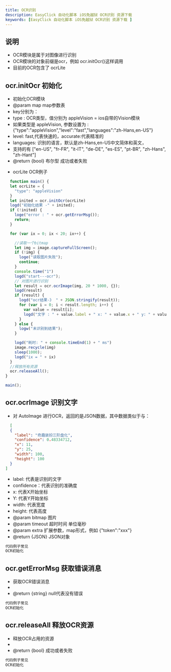 ```yaml
---
title: OCR识别 
description: EasyClick 自动化脚本 iOS免越狱 OCR识别 资源下载 
keywords: [EasyClick 自动化脚本 iOS免越狱 OCR识别 资源下载 ]
---
```




## 说明

- OCR模块是属于对图像进行识别
- OCR模块的对象前缀是ocr，例如 ocr.initOcr()这样调用
- 目前的OCR包含了 ocrLite

## ocr.initOcr 初始化

* 初始化OCR模块
* @param map map参数表
* key分别为：
* type : OCR类型，值分别为 appleVision = ios自带的Vision模块
* 如果类型是 appleVision, 参数设置为 : {"type":"appleVision","level":"fast","languages":"zh-Hans,en-US"}<Br/>
* level: fast,代表快速的，accurate:代表精准的
* languages: 识别的语言，默认是zh-Hans,en-US中文简体和英文，
* 支持的有 ["en-US", "fr-FR", "it-IT", "de-DE", "es-ES", "pt-BR", "zh-Hans", "zh-Hant"]
* @return {bool} 布尔型 成功或者失败

- ocrLite OCR例子

```javascript
  function main() {
  let ocrLite = {
    "type": "appleVision"
  }
  let inited = ocr.initOcr(ocrLite)
  logd("初始化结果 -" + inited);
  if (!inited) {
    loge("error : " + ocr.getErrorMsg());
    return;
  }

  for (var ix = 0; ix < 20; ix++) {

    //读取一个bitmap
    let img = image.captureFullScreen();
    if (!img) {
      loge("读取图片失败");
      continue;
    }
    console.time("1")
    logd("start---ocr");
    // 对图片进行识别
    let result = ocr.ocrImage(img, 20 * 1000, {});
    logd(result)
    if (result) {
      logd("ocr结果-》 " + JSON.stringify(result));
      for (var i = 0; i < result.length; i++) {
        var value = result[i];
        logd("文字 : " + value.label + " x: " + value.x + " y: " + value.y + " width: " + value.width + " height: " + value.height);
      }
    } else {
      logw("未识别到结果");
    }

    logd("耗时: " + console.timeEnd(1) + " ms")
    image.recycle(img)
    sleep(1000);
    logd("ix = " + ix)
  }
  //释放所有资源
  ocr.releaseAll();
}

main();

```


## ocr.ocrImage 识别文字

* 对 AutoImage 进行OCR，返回的是JSON数据，其中数据类似于与：

```json
  [
  {
    "label": "奇趣装扮三阶盘化",
    "confidence": 0.48334712,
    "x": 11,
    "y": 25,
    "width": 100,
    "height": 100
  }
]
```

* label: 代表是识别的文字
* confidence：代表识别的准确度
* x: 代表X开始坐标
* Y: 代表Y开始坐标
* width: 代表宽度
* height: 代表高度
* @param bitmap 图片
* @param timeout 超时时间 单位毫秒
* @param extra 扩展参数，map形式，例如 {"token":"xxx"}
* @return {JSON} JSON对象

```javascript
代码例子常见
OCR初始化
```

## ocr.getErrorMsg 获取错误消息

* 获取OCR错误消息
*
* @return {string} null代表没有错误

```javascript
代码例子常见
OCR初始化
```

## ocr.releaseAll 释放OCR资源

* 释放OCR占用的资源
*
* @return {bool} 成功或者失败

```javascript
代码例子常见
OCR初始化
```

